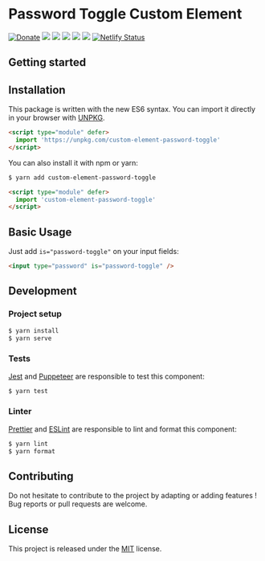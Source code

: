 # Password Toggle Custom Element

[![Donate](https://img.shields.io/badge/Donate-PayPal-green.svg)](https://www.paypal.me/guillaumebriday)
[![](https://img.shields.io/npm/dt/custom-element-password-toggle.svg)](https://www.npmjs.com/package/custom-element-password-toggle)
[![](https://img.shields.io/npm/v/custom-element-password-toggle.svg)](https://www.npmjs.com/package/custom-element-password-toggle)
[![](https://github.com/guillaumebriday/custom-element-password-toggle/workflows/Lint/badge.svg)](https://github.com/guillaumebriday/custom-element-password-toggle)
[![](https://github.com/guillaumebriday/custom-element-password-toggle/workflows/Test/badge.svg)](https://github.com/guillaumebriday/custom-element-password-toggle)
[![](https://img.shields.io/github/license/guillaumebriday/custom-element-password-toggle.svg)](https://github.com/guillaumebriday/custom-element-password-toggle)
[![Netlify Status](https://api.netlify.com/api/v1/badges/f48191db-a459-4ab4-849f-10ea970915af/deploy-status)](https://custom-element-password-toggle.netlify.com)

## Getting started

## Installation

This package is written with the new ES6 syntax. You can import it directly in your browser with [UNPKG](https://unpkg.com/).

```html
<script type="module" defer>
  import 'https://unpkg.com/custom-element-password-toggle'
</script>
```

You can also install it with npm or yarn:

```bash
$ yarn add custom-element-password-toggle
```

```html
<script type="module" defer>
  import 'custom-element-password-toggle'
</script>
```

## Basic Usage

Just add `is="password-toggle"` on your input fields:

```html
<input type="password" is="password-toggle" />
```

## Development

### Project setup
```bash
$ yarn install
$ yarn serve
```

### Tests

[Jest](https://jestjs.io/) and [Puppeteer](https://github.com/puppeteer/puppeteer) are responsible to test this component:
```bash
$ yarn test
```

### Linter

[Prettier](https://prettier.io/) and [ESLint](https://eslint.org/) are responsible to lint and format this component:
```bash
$ yarn lint
$ yarn format
```

## Contributing

Do not hesitate to contribute to the project by adapting or adding features ! Bug reports or pull requests are welcome.

## License

This project is released under the [MIT](http://opensource.org/licenses/MIT) license.
